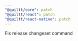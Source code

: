 ```yaml
---
"@quiltt/core": patch
"@quiltt/react": patch
"@quiltt/react-native": patch
---
```


Fix release changeset command
